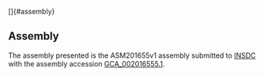 []{#assembly}

Assembly
--------

The assembly presented is the ASM201655v1 assembly submitted to
[INSDC](http://www.insdc.org) with the assembly accession
[GCA\_002016555.1](http://www.ebi.ac.uk/ena/data/view/GCA_002016555.1).
